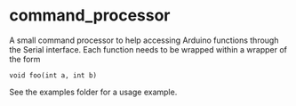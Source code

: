 # command_processor

A small command processor to help accessing Arduino functions through the Serial interface. Each function needs to be wrapped within a wrapper of the form 
```
void foo(int a, int b)
```

See the examples folder for a usage example.
